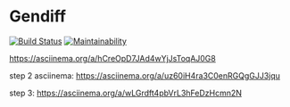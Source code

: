 # Gendiff

[![Build Status](https://www.travis-ci.org/filkate/project-lvl2-s455.svg?branch=master)](https://www.travis-ci.org/filkate/project-lvl2-s455)
[![Maintainability](https://api.codeclimate.com/v1/badges/462fb552b0f5bea00911/maintainability)](https://codeclimate.com/github/filkate/project-lvl2-s455/maintainability)

https://asciinema.org/a/hCreOpD7JAd4wYjJsToqAJ0G8

step 2 asciinema:
https://asciinema.org/a/uz60iH4ra3C0enRGQgGJJ3jqu

step 3:
https://asciinema.org/a/wLGrdft4pbVrL3hFeDzHcmn2N
